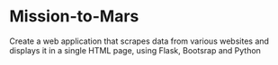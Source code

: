 # Mission-to-Mars
 Create a web application that scrapes data from various websites and displays it in a single HTML page, using Flask, Bootsrap and Python
